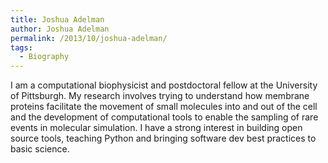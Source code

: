 ```yaml
---
title: Joshua Adelman
author: Joshua Adelman
permalink: /2013/10/joshua-adelman/
tags:
  - Biography
---
```

I am a computational biophysicist and postdoctoral fellow at the University of Pittsburgh. My research involves trying to understand how membrane proteins facilitate the movement of small molecules into and out of the cell and the development of computational tools to enable the sampling of rare events in molecular simulation. I have a strong interest in building open source tools, teaching Python and bringing software dev best practices to basic science.
